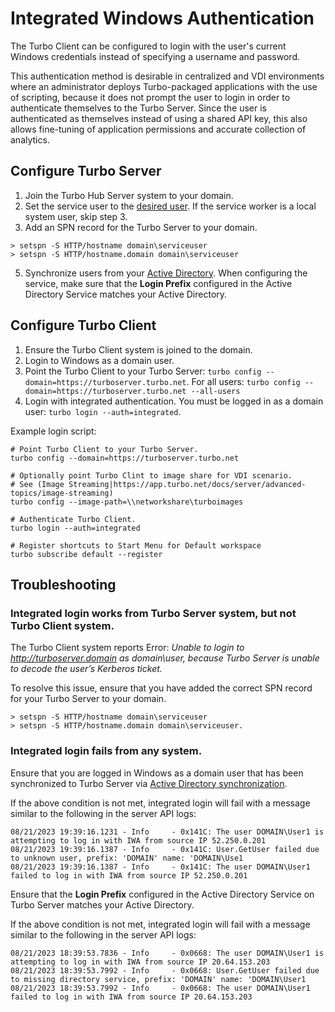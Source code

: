 # Integrated Windows Authentication

The Turbo Client can be configured to login with the user's current Windows credentials instead of specifying a username and password. 

This authentication method is desirable in centralized and VDI environments where an administrator deploys Turbo-packaged applications with the use of scripting, because it does not prompt the user to login in order to authenticate themselves to the Turbo Server. Since the user is authenticated as themselves instead of using a shared API key, this also allows fine-tuning of application permissions and accurate collection of analytics.

## Configure Turbo Server

1. Join the Turbo Hub Server system to your domain.
2. Set the service user to the [desired user](../../server/advanced-topics/advanced-topics.html#change-the-turbo-server-service-user). If the service worker is a local system user, skip step 3.
3. Add an SPN record for the Turbo Server to your domain. 
  ```
  > setspn -S HTTP/hostname domain\serviceuser
  > setspn -S HTTP/hostname.domain domain\serviceuser
  ```
5. Synchronize users from your [Active Directory](../../server/administration/users.html#adding-an-external-directory-service). When configuring the service, make sure that the __Login Prefix__ configured in the Active Directory Service matches your Active Directory.

## Configure Turbo Client

1. Ensure the Turbo Client system is joined to the domain.
2. Login to Windows as a domain user.
3. Point the Turbo Client to your Turbo Server: `turbo config --domain=https://turboserver.turbo.net`. For all users: `turbo config --domain=https://turboserver.turbo.net --all-users`
4. Login with integrated authentication. You must be logged in as a domain user: `turbo login --auth=integrated`.

Example login script:

```
# Point Turbo Client to your Turbo Server.
turbo config --domain=https://turboserver.turbo.net

# Optionally point Turbo Clint to image share for VDI scenario. 
# See (Image Streaming|https://app.turbo.net/docs/server/advanced-topics/image-streaming)
turbo config --image-path=\\networkshare\turboimages

# Authenticate Turbo Client.
turbo login --auth=integrated

# Register shortcuts to Start Menu for Default workspace
turbo subscribe default --register
```

## Troubleshooting

### Integrated login works from Turbo Server system, but not Turbo Client system.

The Turbo Client system reports Error: *Unable to login to http://turboserver.domain as domain\user, because Turbo Server is unable to decode the user’s Kerberos ticket.*

To resolve this issue, ensure that you have added the correct SPN record for your Turbo Server to your domain.

  ```
  > setspn -S HTTP/hostname domain\serviceuser
  > setspn -S HTTP/hostname.domain domain\serviceuser.
  ```

### Integrated login fails from any system.

Ensure that you are logged in Windows as a domain user that has been synchronized to Turbo Server via [Active Directory synchronization](../../server/administration/users.html#adding-an-external-directory-service).

If the above condition is not met, integrated login will fail with a message similar to the following in the server API logs:

```
08/21/2023 19:39:16.1231 - Info     - 0x141C: The user DOMAIN\User1 is attempting to log in with IWA from source IP 52.250.0.201
08/21/2023 19:39:16.1387 - Info     - 0x141C: User.GetUser failed due to unknown user, prefix: 'DOMAIN' name: 'DOMAIN\Use1
08/21/2023 19:39:16.1387 - Info     - 0x141C: The user DOMAIN\User1 failed to log in with IWA from source IP 52.250.0.201
```

Ensure that the __Login Prefix__ configured in the Active Directory Service on Turbo Server matches your Active Directory.

If the above condition is not met, integrated login will fail with a message similar to the following in the server API logs:

```
08/21/2023 18:39:53.7836 - Info     - 0x0668: The user DOMAIN\User1 is attempting to log in with IWA from source IP 20.64.153.203
08/21/2023 18:39:53.7992 - Info     - 0x0668: User.GetUser failed due to missing directory service, prefix: 'DOMAIN' name: 'DOMAIN\User1
08/21/2023 18:39:53.7992 - Info     - 0x0668: The user DOMAIN\User1 failed to log in with IWA from source IP 20.64.153.203
```